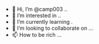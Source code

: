 - 👋 Hi, I’m @camp003 ..
- 👀 I’m interested in ..
- 🌱 I’m currently learning .
- 💞️ I’m looking to collaborate on ...
- 📫 How to be rich ...

<!---
camp003/camp003 is a ✨ special ✨ repository because its `README.md` (this file) appears on your GitHub profile.
You can click the Preview link to take a look at your changes.
--->
